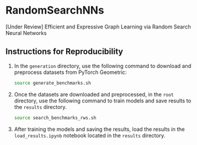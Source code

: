 # RandomSearchNNs
[Under Review] Efficient and Expressive Graph Learning via Random Search Neural Networks

## Instructions for Reproducibility
1. In the `generation` directory, use the following command to download and preprocess datasets from PyTorch Geometric:
   ```bash
   source generate_benchmarks.sh
   ```
2. Once the datasets are downloaded and preprocessed, in the `root` directory, use the following command to train models and save results to the `results` directory.
   ```bash
   source search_benchmarks_rws.sh
   ```
3. After training the models and saving the results, load the results in the `load_results.ipynb` notebook located in the `results` directory.
